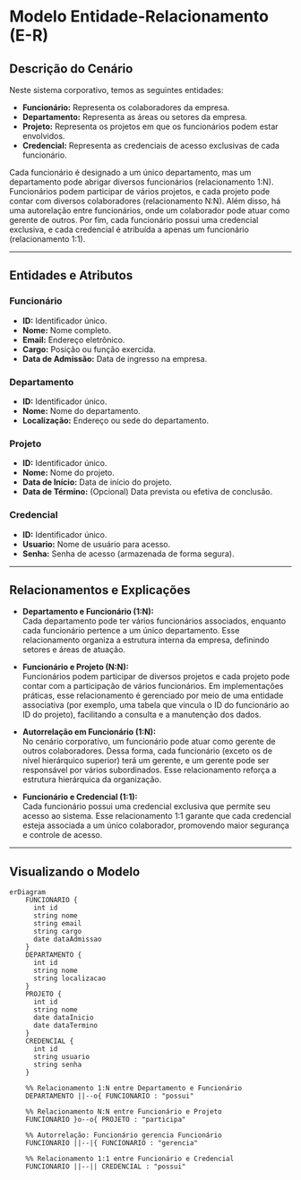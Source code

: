 # Modelo Entidade-Relacionamento (E-R) 

## Descrição do Cenário

Neste sistema corporativo, temos as seguintes entidades:

- **Funcionário:** Representa os colaboradores da empresa.
- **Departamento:** Representa as áreas ou setores da empresa.
- **Projeto:** Representa os projetos em que os funcionários podem estar envolvidos.
- **Credencial:** Representa as credenciais de acesso exclusivas de cada funcionário.

Cada funcionário é designado a um único departamento, mas um departamento pode abrigar diversos funcionários (relacionamento 1:N). Funcionários podem participar de vários projetos, e cada projeto pode contar com diversos colaboradores (relacionamento N:N). Além disso, há uma autorelação entre funcionários, onde um colaborador pode atuar como gerente de outros. Por fim, cada funcionário possui uma credencial exclusiva, e cada credencial é atribuída a apenas um funcionário (relacionamento 1:1).

---

## Entidades e Atributos

### Funcionário
- **ID:** Identificador único.
- **Nome:** Nome completo.
- **Email:** Endereço eletrônico.
- **Cargo:** Posição ou função exercida.
- **Data de Admissão:** Data de ingresso na empresa.

### Departamento
- **ID:** Identificador único.
- **Nome:** Nome do departamento.
- **Localização:** Endereço ou sede do departamento.

### Projeto
- **ID:** Identificador único.
- **Nome:** Nome do projeto.
- **Data de Início:** Data de início do projeto.
- **Data de Término:** (Opcional) Data prevista ou efetiva de conclusão.

### Credencial
- **ID:** Identificador único.
- **Usuario:** Nome de usuário para acesso.
- **Senha:** Senha de acesso (armazenada de forma segura).

---

## Relacionamentos e Explicações

- **Departamento e Funcionário (1:N):**  
  Cada departamento pode ter vários funcionários associados, enquanto cada funcionário pertence a um único departamento. Esse relacionamento organiza a estrutura interna da empresa, definindo setores e áreas de atuação.

- **Funcionário e Projeto (N:N):**  
  Funcionários podem participar de diversos projetos e cada projeto pode contar com a participação de vários funcionários. Em implementações práticas, esse relacionamento é gerenciado por meio de uma entidade associativa (por exemplo, uma tabela que vincula o ID do funcionário ao ID do projeto), facilitando a consulta e a manutenção dos dados.

- **Autorrelação em Funcionário (1:N):**  
  No cenário corporativo, um funcionário pode atuar como gerente de outros colaboradores. Dessa forma, cada funcionário (exceto os de nível hierárquico superior) terá um gerente, e um gerente pode ser responsável por vários subordinados. Esse relacionamento reforça a estrutura hierárquica da organização.

- **Funcionário e Credencial (1:1):**  
  Cada funcionário possui uma credencial exclusiva que permite seu acesso ao sistema. Esse relacionamento 1:1 garante que cada credencial esteja associada a um único colaborador, promovendo maior segurança e controle de acesso.

---

## Visualizando o Modelo 

```mermaid
erDiagram
    FUNCIONARIO {
      int id
      string nome
      string email
      string cargo
      date dataAdmissao
    }
    DEPARTAMENTO {
      int id
      string nome
      string localizacao
    }
    PROJETO {
      int id
      string nome
      date dataInicio
      date dataTermino
    }
    CREDENCIAL {
      int id
      string usuario
      string senha
    }

    %% Relacionamento 1:N entre Departamento e Funcionário
    DEPARTAMENTO ||--o{ FUNCIONARIO : "possui"
    
    %% Relacionamento N:N entre Funcionário e Projeto
    FUNCIONARIO }o--o{ PROJETO : "participa"
    
    %% Autorrelação: Funcionário gerencia Funcionário
    FUNCIONARIO ||--|{ FUNCIONARIO : "gerencia"
    
    %% Relacionamento 1:1 entre Funcionário e Credencial
    FUNCIONARIO ||--|| CREDENCIAL : "possui"
```

